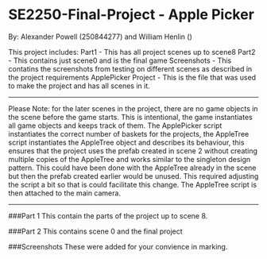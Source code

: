 # SE2250-Final-Project - Apple Picker

By: Alexander Powell (250844277) and William Henlin ()

This project includes:
Part1 - This has all project scenes up to scene8
Part2 - This contains just scene0 and is the final game
Screenshots - This contatins the screenshots from testing on different scenes as described in the project requirements
ApplePicker Project - This is the file that was used to make the project and has all scenes in it.

***
Please Note: for the later scenes in the project, there are no game objects in the scene before the game starts. This is intentional, the game instantiates all game objects and keeps track of them. 
The ApplePicker script instantiates the correct number of baskets for the projects, the AppleTree script instantiates the AppleTree object and describes its behaviour, 
this ensures that the project uses the prefab created in scene 2 without creating multiple copies of the AppleTree and works similar to the singleton design pattern. 
This could have been done with the AppleTree already in the scene but then the prefab created earlier would be unused. 
This required adjusting the script a bit so that is could facilitate this change. The AppleTree script is then attached to the main camera.
***

###Part 1
This contain the parts of the project up to scene 8.

###Part 2
This contains scene 0 and the final project

###Screenshots
These were added for your convience in marking.
